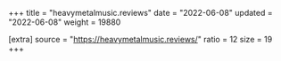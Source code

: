 +++
title = "heavymetalmusic.reviews"
date = "2022-06-08"
updated = "2022-06-08"
weight = 19880

[extra]
source = "https://heavymetalmusic.reviews/"
ratio = 12
size = 19
+++
